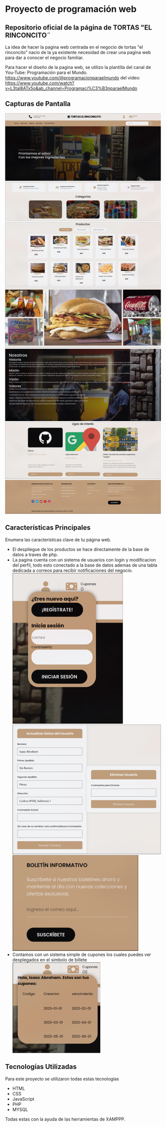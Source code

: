 # Proyecto de programación web

## Repositorio oficial de la página de TORTAS "EL RINCONCITO¨

La idea de hacer la pagina web centrada en el negocio de tortas "el rinconcito" nacio de la ya existente necesidad de crear una pagina web para dar a conocer el negocio familiar.

Para hacer el diseño de la pagina web, se utilizo la plantilla del canal de You-Tube: Programación para el Mundo.
https://www.youtube.com/@programacionparaelmundo
del video:
https://www.youtube.com/watch?v=L3tal8ATx5o&ab_channel=Programaci%C3%B3nparaelMundo

## Capturas de Pantalla

![Header, navbar y banner de la página web](media/readme/parteAlta.png)
![Caracteristicas destacables y categorias](media/readme/features%20y%20categorias.png)
![Listado de todos los productos disponibles](media/readme/productos.png)
![Galería simple de fotos del negocio y refrescos](media/readme/galeria.png)
![Breve descripcion de nuestra organización](media/readme/nosotros.png)
![Tres ligas de interes pertinentes a la pagina](media/readme/ligas%20de%20interes.png)
![Información adicional del negocio](media/readme/footer.png)



## Características Principales

Enumera las características clave de tu página web.

- El despliegue de los productos se hace directamente de la base de datos a traves de php.
- La pagina cuenta con un sistema de usuarios con login y modificacion del perfil, todo esto conectado a la base de datos ademas de una tabla dedicada a correos para recibir notificaciones del negocio.
![Login del usuario](media/readme/login.png)
![Ingreso de nuevos usuarios](media/readme/editarUser.png)
![Input simple del correo](media/readme/boletin.png)
- Contamos con un sistema simple de cupones los cuales puedes ver desplegados en el simbolo de billete
![Cupones](media/readme/cupones.png)

## Tecnologías Utilizadas

Para este proyecto se utilizaron todas estas tecnologías

- HTML
- CSS
- JavaScript
- PHP
- MYSQL

Todas estas con la ayuda de las herramientas de XAMPPP.

